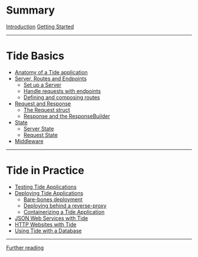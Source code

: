 # Summary

[Introduction](./introduction/00-introduction.md)
[Getting Started](./introduction/01-getting_started.md)

---
# Tide Basics
- [Anatomy of a Tide application]()
- [Server, Routes and Endpoints](./02-server_routes_endpoints/00-intro.md)
  - [Set up a Server](./02-server_routes_endpoints/01-server.md)
  - [Handle requests with endpoints](./02-server_routes_endpoints/02-endpoints.md)
  - [Defining and composing routes](./02-server_routes_endpoints/03-routes.md)
- [Request and Response](./03-request-response/00-request-response.md)
  - [The Request struct](./03-request-response/01-request.md)
  - [Response and the ResponseBuilder](./03-request-response/02-response.md)
- [State](./04-state/00-intro.md)
  - [Server State](./04-state/01-server_state.md)
  - [Request State]()
- [Middleware]()
---

# Tide in Practice
- [Testing Tide Applications]()
- [Deploying Tide Applications]()
  - [Bare-bones deployment]()
  - [Deploying behind a reverse-proxy]()
  - [Containerizing a Tide Application]()
- [JSON Web Services with Tide]()
- [HTTP Websites with Tide]()
- [Using Tide with a Database]()
---

[Further reading](./further-reading.md)